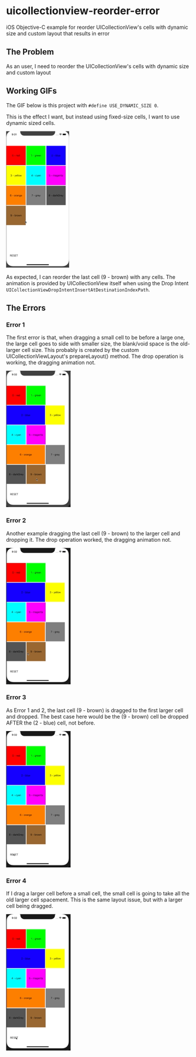 # uicollectionview-reorder-error
iOS Objective-C example for reorder UICollectionView's cells with dynamic size and custom layout that results in error

## The Problem

  As an user, I need to reorder the UICollectionView's cells with dynamic size and custom layout


## Working GIFs

The GIF below is this project with ```#define USE_DYNAMIC_SIZE 0```.

This is the effect I want, but instead using fixed-size cells, I want to use dynamic sized cells.

![](screenshots/reorder-same-size-working.gif)

As expected, I can reorder the last cell (9 - brown) with any cells. The animation is provided by UICollectionView itself when using the Drop Intent ```UICollectionViewDropIntentInsertAtDestinationIndexPath```.


## The Errors

### Error 1

The first error is that, when dragging a small cell to be before a large one, the large cell goes to side with smaller size, the blank/void space is the old-larger cell size.
This probably is created by the custom UICollectionViewLayout's prepareLayout() method.
The drop operation is working, the dragging animation not.

![](screenshots/reorder-dynamic-size-error-01.gif)


### Error 2

Another example dragging the last cell (9 - brown) to the larger cell and dropping it.
The drop operation worked, the dragging animation not.

![](screenshots/reorder-dynamic-size-error-02.gif)


### Error 3

As Error 1 and 2, the last cell (9 - brown) is dragged to the first larger cell and dropped.
The best case here would be the (9 - brown) cell be dropped AFTER the (2 - blue) cell, not before.

![](screenshots/reorder-dynamic-size-error-03.gif)


### Error 4

If I drag a larger cell before a small cell, the small cell is going to take all the old larger cell spacement.
This is the same layout issue, but with a larger cell being dragged.

![](screenshots/reorder-dynamic-size-error-04.gif)

